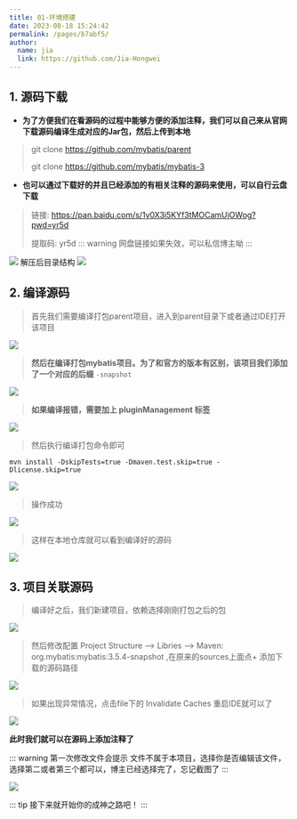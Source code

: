 ```yaml
---
title: 01-环境搭建
date: 2023-08-18 15:24:42
permalink: /pages/b7abf5/
author: 
  name: jia
  link: https://github.com/Jia-Hongwei
---
```

## 1. 源码下载<Badge text="v3.5.4"/>

+ **为了方便我们在看源码的过程中能够方便的添加注释，我们可以自己来从官网下载源码编译生成对应的Jar包，然后上传到本地**
> git clone https://github.com/mybatis/parent
> 
> git clone https://github.com/mybatis/mybatis-3

+ **也可以通过下载好的并且已经添加的有相关注释的源码来使用，可以自行云盘下载**
> 链接: https://pan.baidu.com/s/1y0X3i5KYf3tMOCamUjOWog?pwd=yr5d 
> 
> 提取码: yr5d 
::: warning
网盘链接如果失效，可以私信博主呦
:::

<img src="https://jsd.cdn.zzko.cn/gh/Jia-Hongwei/picx-images-hosting@master/20230818/image-20230414161845958.21mv4i24h800.webp">
解压后目录结构

<img src="https://jsd.cdn.zzko.cn/gh/Jia-Hongwei/picx-images-hosting@master/20230818/image.6nhbj7r5vwg.webp">

## 2. 编译源码
> 首先我们需要编译打包parent项目，进入到parent目录下或者通过IDE打开该项目

<img src="https://jsd.cdn.zzko.cn/gh/Jia-Hongwei/picx-images-hosting@master/20230818/image.18fgrv9ahtk0.webp">

> **然后在编译打包mybatis项目。为了和官方的版本有区别，该项目我们添加了一个对应的后缀** `-snapshot`

<img src="https://jsd.cdn.zzko.cn/gh/Jia-Hongwei/picx-images-hosting@master/20230818/image.5hgtlspu14s0.webp">

> **如果编译报错，需要加上 pluginManagement 标签**

<img src="https://jsd.cdn.zzko.cn/gh/Jia-Hongwei/picx-images-hosting@master/20230818/image.6kczaqvuuz80.webp">

> 然后执行编译打包命令即可

~~~
mvn install -DskipTests=true -Dmaven.test.skip=true -Dlicense.skip=true
~~~
<img src="https://jsd.cdn.zzko.cn/gh/Jia-Hongwei/picx-images-hosting@master/20230818/image.6x5lfa7f3w00.webp">

> 操作成功

<img src="https://jsd.cdn.zzko.cn/gh/Jia-Hongwei/picx-images-hosting@master/20230818/image.1pc9oh4rbx0g.webp">

> 这样在本地仓库就可以看到编译好的源码

<img src="https://jsd.cdn.zzko.cn/gh/Jia-Hongwei/picx-images-hosting@master/20230818/image.1484kaqga0f4.webp">

## 3. 项目关联源码

> 编译好之后，我们新建项目，依赖选择刚刚打包之后的包

<img src="https://jsd.cdn.zzko.cn/gh/Jia-Hongwei/picx-images-hosting@master/20230818/image.6kwa26gd9pc0.webp">

> 然后修改配置 Project Structure --> Libries --> Maven: org.mybatis:mybatis:3.5.4-snapshot ,在原来的sources上面点+ 添加下载的源码路径

<img src="https://jsd.cdn.zzko.cn/gh/Jia-Hongwei/picx-images-hosting@master/20230818/image.5yz6suparl40.webp">

> 如果出现异常情况，点击file下的 Invalidate Caches 重启IDE就可以了

<img src="https://jsd.cdn.zzko.cn/gh/Jia-Hongwei/picx-images-hosting@master/20230818/image.75tmlb87n4c0.webp">

**此时我们就可以在源码上添加注释了**

::: warning
第一次修改文件会提示 文件不属于本项目，选择你是否编辑该文件，选择第二或者第三个都可以，博主已经选择完了，忘记截图了
:::

<img src="https://jsd.cdn.zzko.cn/gh/Jia-Hongwei/picx-images-hosting@master/20230818/image.kmj7p7aqxvk.webp">

::: tip
接下来就开始你的成神之路吧！<Badge text="加油骚年！" />
:::